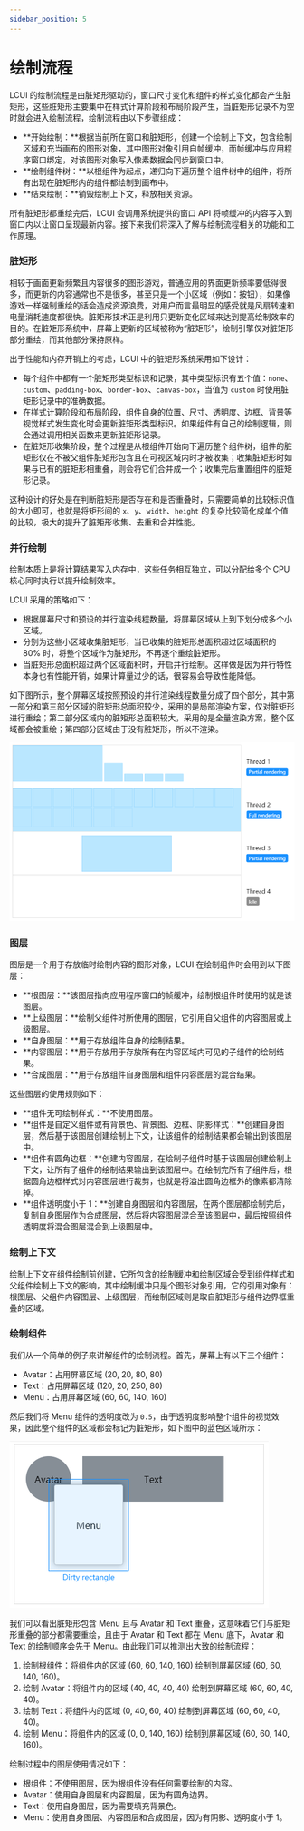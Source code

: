 ```yaml
---
sidebar_position: 5
---
```


# 绘制流程

LCUI 的绘制流程是由脏矩形驱动的，窗口尺寸变化和组件的样式变化都会产生脏矩形，这些脏矩形主要集中在样式计算阶段和布局阶段产生，当脏矩形记录不为空时就会进入绘制流程，绘制流程由以下步骤组成：

* **开始绘制：**根据当前所在窗口和脏矩形，创建一个绘制上下文，包含绘制区域和充当画布的图形对象，其中图形对象引用自帧缓冲，而帧缓冲与应用程序窗口绑定，对该图形对象写入像素数据会同步到窗口中。
* **绘制组件树：**以根组件为起点，递归向下遍历整个组件树中的组件，将所有出现在脏矩形内的组件都绘制到画布中。
* **结束绘制：**销毁绘制上下文，释放相关资源。

所有脏矩形都重绘完后，LCUI 会调用系统提供的窗口 API 将帧缓冲的内容写入到窗口内以让窗口呈现最新内容。接下来我们将深入了解与绘制流程相关的功能和工作原理。

### 脏矩形

相较于画面更新频繁且内容很多的图形游戏，普通应用的界面更新频率要低得很多，而更新的内容通常也不是很多，甚至只是一个小区域（例如：按钮），如果像游戏一样强制重绘的话会造成资源浪费，对用户而言最明显的感受就是风扇转速和电量消耗速度都很快。脏矩形技术正是利用只更新变化区域来达到提高绘制效率的目的。在脏矩形系统中，屏幕上更新的区域被称为“脏矩形”，绘制引擎仅对脏矩形部分重绘，而其他部分保持原样。

出于性能和内存开销上的考虑，LCUI 中的脏矩形系统采用如下设计：

* 每个组件中都有一个脏矩形类型标识和记录，其中类型标识有五个值：`none`、`custom`、`padding-box`、`border-box`、`canvas-box`，当值为 `custom` 时使用脏矩形记录中的准确数据。
* 在样式计算阶段和布局阶段，组件自身的位置、尺寸、透明度、边框、背景等视觉样式发生变化时会更新脏矩形类型标识。如果组件有自己的绘制逻辑，则会通过调用相关函数来更新脏矩形记录。
* 在脏矩形收集阶段，整个过程是从根组件开始向下遍历整个组件树，组件的脏矩形仅在不被父组件脏矩形包含且在可视区域内时才被收集；收集脏矩形时如果与已有的脏矩形相重叠，则会将它们合并成一个；收集完后重置组件的脏矩形记录。

这种设计的好处是在判断脏矩形是否存在和是否重叠时，只需要简单的比较标识值的大小即可，也就是将矩形间的 `x`、`y`、`width`、`height` 的复杂比较简化成单个值的比较，极大的提升了脏矩形收集、去重和合并性能。

### 并行绘制

绘制本质上是将计算结果写入内存中，这些任务相互独立，可以分配给多个 CPU 核心同时执行以提升绘制效率。

LCUI 采用的策略如下：

* 根据屏幕尺寸和预设的并行渲染线程数量，将屏幕区域从上到下划分成多个小区域。
* 分别为这些小区域收集脏矩形，当已收集的脏矩形总面积超过区域面积的 80% 时，将整个区域作为脏矩形，不再逐个重绘脏矩形。
* 当脏矩形总面积超过两个区域面积时，开启并行绘制。这样做是因为并行特性本身也有性能开销，如果计算量过少的话，很容易会导致性能降低。

如下图所示，整个屏幕区域按照预设的并行渲染线程数量分成了四个部分，其中第一部分和第三部分区域的脏矩形总面积较少，采用的是局部渲染方案，仅对脏矩形进行重绘；第二部分区域内的脏矩形总面积较大，采用的是全量渲染方案，整个区域都会被重绘；第四部分区域由于没有脏矩形，所以不渲染。

![Parallel rendering](/img/pariallel-rendering.png)

### 图层

图层是一个用于存放临时绘制内容的图形对象，LCUI 在绘制组件时会用到以下图层：

* **根图层：**该图层指向应用程序窗口的帧缓冲，绘制根组件时使用的就是该图层。
* **上级图层：**绘制父组件时所使用的图层，它引用自父组件的内容图层或上级图层。
* **自身图层：**用于存放组件自身的绘制结果。
* **内容图层：**用于存放用于存放所有在内容区域内可见的子组件的绘制结果。
* **合成图层：**用于存放组件自身图层和组件内容图层的混合结果。

这些图层的使用规则如下：

* **组件无可绘制样式：**不使用图层。
* **组件是自定义组件或有背景色、背景图、边框、阴影样式：**创建自身图层，然后基于该图层创建绘制上下文，让该组件的绘制结果都会输出到该图层中。
* **组件有圆角边框：**创建内容图层，在绘制子组件时基于该图层创建绘制上下文，让所有子组件的绘制结果输出到该图层中。在绘制完所有子组件后，根据圆角边框样式对内容图层进行裁剪，也就是将溢出圆角边框外的像素都清除掉。
* **组件透明度小于 1：**创建自身图层和内容图层，在两个图层都绘制完后，复制自身图层作为合成图层，然后将内容图层混合至该图层中，最后按照组件透明度将混合图层混合到上级图层中。

### 绘制上下文

绘制上下文在组件绘制前创建，它所包含的绘制缓冲和绘制区域会受到组件样式和父组件绘制上下文的影响，其中绘制缓冲只是个图形对象引用，它的引用对象有：根图层、父组件内容图层、上级图层，而绘制区域则是取自脏矩形与组件边界框重叠的区域。

### 绘制组件

我们从一个简单的例子来讲解组件的绘制流程。首先，屏幕上有以下三个组件：

* Avatar：占用屏幕区域 \(20, 20, 80, 80\)
* Text：占用屏幕区域 \(120, 20, 250, 80\)
* Menu：占用屏幕区域 \(60, 60, 140, 160\)

然后我们将 Menu 组件的透明度改为 `0.5`，由于透明度影响整个组件的视觉效果，因此整个组件的区域都会标记为脏矩形，如下图中的蓝色区域所示：

![](/img/dirty-rectangle.png)

我们可以看出脏矩形包含 Menu 且与 Avatar 和 Text 重叠，这意味着它们与脏矩形重叠的部分都需要重绘，且由于 Avatar 和 Text 都在 Menu 底下，Avatar 和 Text 的绘制顺序会先于 Menu。由此我们可以推测出大致的绘制流程：

1. 绘制根组件：将组件内的区域 \(60, 60, 140, 160\) 绘制到屏幕区域 \(60, 60, 140, 160\)。
2. 绘制 Avatar：将组件内的区域 \(40, 40, 40, 40\) 绘制到屏幕区域 \(60, 60, 40, 40\)。
3. 绘制 Text：将组件内的区域 \(0, 40, 60, 40\) 绘制到屏幕区域 \(60, 60, 40, 40\)。
4. 绘制 Menu：将组件内的区域 \(0, 0, 140, 160\) 绘制到屏幕区域 \(60, 60, 140, 160\)。

绘制过程中的图层使用情况如下：

* 根组件：不使用图层，因为根组件没有任何需要绘制的内容。
* Avatar：使用自身图层和内容图层，因为有圆角边界。
* Text：使用自身图层，因为需要填充背景色。
* Menu：使用自身图层、内容图层和合成图层，因为有阴影、透明度小于 1。

